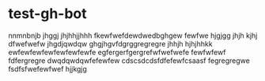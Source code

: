 # test-gh-bot
nnmnbnjb
jhggj
jhjhhjjhhh
fkewfwefdewdwedbghgew
fewfwe
hjgjgg
jhjh
kjhj
dfwefwefw
jhgdjqwdqw
ghgjhgvfdgrggregregre
jhhjh
hjhjhhkk
ewfewfewfewfewfewfewfe
egfergerfgergrefwfwefwefe
fewfwfewf
fdfergregre
dwqdqwdqwfefewfew
cdscsdcdsfdfefewfcsaasf
fegregregwe
fsdfsfwefewfwef
hjjkgjg
